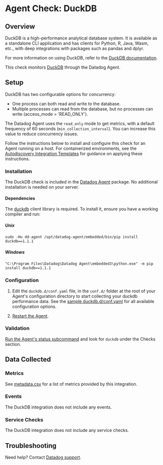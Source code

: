# Agent Check: DuckDB

## Overview

DuckDB is a high-performance analytical database system. It is available as a standalone CLI application and has clients for Python, R, Java, Wasm, etc., with deep integrations with packages such as pandas and dplyr.

For more information on using DuckDB, refer to the [DuckDB documentation][9].

This check monitors [DuckDB][1] through the Datadog Agent. 

## Setup

DuckDB has two configurable options for concurrency:

- One process can both read and write to the database.
- Multiple processes can read from the database, but no processes can write (access_mode = 'READ_ONLY').

<div class="alert alert-warning">
The Datadog Agent uses the <code>read_only</code> mode to get metrics, with a default frequency of 60 seconds (<code>min_collection_interval</code>). 
You can increase this value to reduce concurrency issues.
</div>

Follow the instructions below to install and configure this check for an Agent running on a host. For containerized environments, see the [Autodiscovery Integration Templates][3] for guidance on applying these instructions.

### Installation

The DuckDB check is included in the [Datadog Agent][2] package.
No additional installation is needed on your server.

#### Dependencies

The [duckdb][10] client library is required. To install it, ensure you have a working compiler and run:

##### Unix

```text
sudo -Hu dd-agent /opt/datadog-agent/embedded/bin/pip install duckdb==1.1.1
```
##### Windows

```text
"C:\Program Files\Datadog\Datadog Agent\embedded3\python.exe" -m pip install duckdb==1.1.1
```

### Configuration

1. Edit the `duckdb.d/conf.yaml` file, in the `conf.d/` folder at the root of your Agent's configuration directory to start collecting your duckdb performance data. See the [sample duckdb.d/conf.yaml][4] for all available configuration options.

2. [Restart the Agent][5].

### Validation

[Run the Agent's status subcommand][6] and look for `duckdb` under the Checks section.

## Data Collected

### Metrics

See [metadata.csv][7] for a list of metrics provided by this integration.

### Events

The DuckDB integration does not include any events.

### Service Checks

The DuckDB integration does not include any service checks.

## Troubleshooting

Need help? Contact [Datadog support][8].


[1]: https://docs.datadoghq.com/integrations/duckdb/
[2]: https://app.datadoghq.com/account/settings/agent/latest
[3]: https://docs.datadoghq.com/agent/kubernetes/integrations/
[4]: https://github.com/DataDog/integrations-core/blob/master/duckdb/datadog_checks/duckdb/data/conf.yaml.example
[5]: https://docs.datadoghq.com/agent/guide/agent-commands/#start-stop-and-restart-the-agent
[6]: https://docs.datadoghq.com/agent/guide/agent-commands/#agent-status-and-information
[7]: https://github.com/DataDog/integrations-core/blob/master/duckdb/metadata.csv
[8]: https://docs.datadoghq.com/help/
[9]: https://duckdb.org/docs/
[10]: https://pypi.org/project/duckdb/
